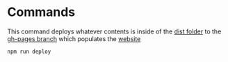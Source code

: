 # Commands

This command deploys whatever contents is inside of the [dist folder](./dist/) to the [gh-pages branch](https://github.com/hdsantos89/hello-world/tree/gh-pages) which populates the [website](https://github.com/hdsantos89/hello-world)

```node
npm run deploy
```